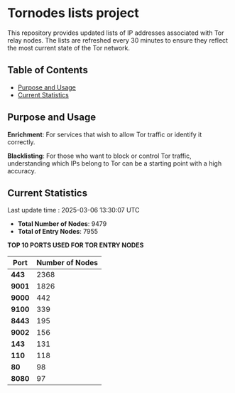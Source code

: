 # Tornodes lists project

This repository provides updated lists of IP addresses associated with Tor relay nodes. The lists are refreshed every 30 minutes to ensure they reflect the most current state of the Tor network.

## Table of Contents

- [Purpose and Usage](#purpose-and-usage)
- [Current Statistics](#current-statistics)


## Purpose and Usage

**Enrichment**: For services that wish to allow Tor traffic or identify it correctly.

**Blacklisting**: For those who want to block or control Tor traffic, understanding which IPs belong to Tor can be a starting point with a high accuracy.

## Current Statistics

Last update time : 2025-03-06 13:30:07 UTC

- **Total Number of Nodes**: 9479
- **Total of Entry Nodes**: 7955

**TOP 10 PORTS USED FOR TOR ENTRY NODES**

| **Port** | **Number of Nodes** |
|------|-----------------|
| **443**   | 2368  |
| **9001**   | 1826  |
| **9000**   | 442  |
| **9100**   | 339  |
| **8443**   | 195  |
| **9002**   | 156  |
| **143**   | 131  |
| **110**   | 118  |
| **80**   | 98  |
| **8080**   | 97  |


